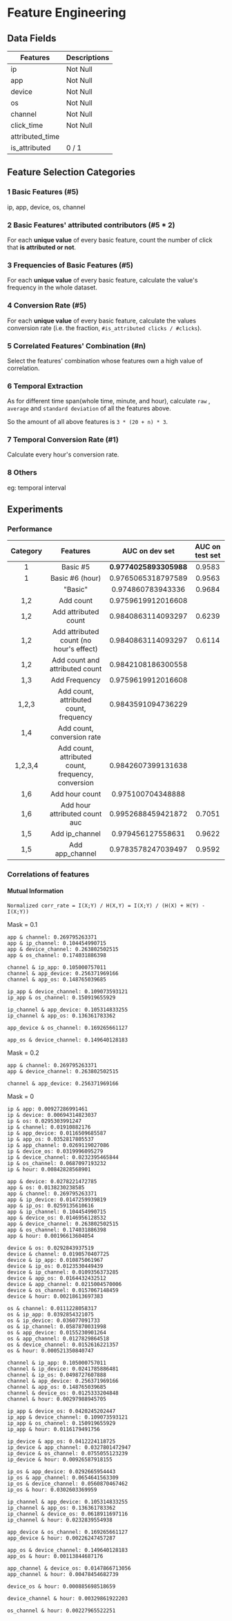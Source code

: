 # Feature Engineering

## Data Fields

| Features        | Descriptions |
| --------------- | ------------ |
| ip              | Not Null     |
| app             | Not Null     |
| device          | Not Null     |
| os              | Not Null     |
| channel         | Not Null     |
| click_time      | Not Null     |
| attributed_time |              |
| is_attributed   | 0 / 1        |

## Feature Selection Categories

### 1 Basic Features (#5)

ip, app, device, os, channel

### 2 Basic Features' attributed contributors (#5 * 2)

For each **unique value** of every basic feature, count the number of click that **is attributed or not**.

### 3 Frequencies of Basic Features (#5)

For each **unique value** of every basic feature, calculate the value's frequency in the whole dataset.

### 4 Conversion Rate (#5)

For each **unique value** of every basic feature, calculate the values conversion rate (i.e. the fraction, `#is_attributed clicks / #clicks`).

### 5 Correlated Features' Combination (#n)

Select the features' combination whose features own a high value of correlation.

### 6 Temporal Extraction

As for different time span(whole time, minute, and hour), calculate `raw` , `average` and `standard deviation` of all the features above.

So the amount of all above features is `3 * (20 + n) * 3`.

### 7 Temporal Conversion Rate (#1)

Calculate every hour's conversion rate.

### 8 Others

eg: temporal interval

## Experiments

### Performance

| Category |                      Features                      |     AUC on dev set     | AUC on test set |
| :------: | :------------------------------------------------: | :--------------------: | :-------------: |
|    1     |                      Basic #5                      | **0.9774025893305988** |     0.9583      |
|    1     |                  Basic #6 (hour)                   |   0.9765065318797589   |     0.9563      |
|          |                      "Basic"                       |   0.974860783943336    |     0.9684      |
|   1,2    |                     Add count                      |   0.9759619912016608   |                 |
|   1,2    |                Add attributed count                |   0.9840863114093297   |     0.6239      |
|   1,2    |      Add attributed count (no hour's effect)       |   0.9840863114093297   |     0.6114      |
|   1,2    |           Add count and attributed count           |   0.9842108186300558   |                 |
|   1,3    |                   Add Frequency                    |   0.9759619912016608   |                 |
|  1,2,3   |       Add count, attributed count, frequency       |   0.9843591094736229   |                 |
|   1,4    |             Add count, conversion rate             |                        |                 |
| 1,2,3,4  | Add count, attributed count, frequency, conversion |   0.9842607399131638   |                 |
|   1,6    |                   Add hour count                   |   0.975100704348888    |                 |
|   1,6    |           Add hour attributed count auc            |   0.9952688459421872   |     0.7051      |
|   1,5    |                   Add ip_channel                   |   0.979456127558631    |     0.9622      |
|   1,5    |                  Add app_channel                   |   0.9783578247039497   |     0.9592      |

### Correlations of features

#### Mutual Information

`Normalized corr_rate = I(X;Y) / H(X,Y) = I(X;Y) / (H(X) + H(Y) - I(X;Y))`

Mask = 0.1

```
app & channel: 0.269795263371
app & ip_channel: 0.104454990715
app & device_channel: 0.263802502515
app & os_channel: 0.174031886398

channel & ip_app: 0.105000757011
channel & app_device: 0.256371969166
channel & app_os: 0.148765039685

ip_app & device_channel: 0.109073593121
ip_app & os_channel: 0.150919655929

ip_channel & app_device: 0.105314833255
ip_channel & app_os: 0.136361783362

app_device & os_channel: 0.169265661127

app_os & device_channel: 0.149640128183
```

Mask = 0.2

```
app & channel: 0.269795263371
app & device_channel: 0.263802502515

channel & app_device: 0.256371969166
```

Mask = 0

```
ip & app: 0.00927286991461
ip & device: 0.00694314823037
ip & os: 0.0295303991247
ip & channel: 0.01910882176
ip & app_device: 0.0116509685587
ip & app_os: 0.0352817805537
ip & app_channel: 0.0269119027086
ip & device_os: 0.0319996095279
ip & device_channel: 0.0232395465844
ip & os_channel: 0.0687097193232
ip & hour: 0.00842828568901

app & device: 0.0278221472785
app & os: 0.0138230238585
app & channel: 0.269795263371
app & ip_device: 0.0147259939819
app & ip_os: 0.0259135610616
app & ip_channel: 0.104454990715
app & device_os: 0.0146956128532
app & device_channel: 0.263802502515
app & os_channel: 0.174031886398
app & hour: 0.00196613604054

device & os: 0.0292843937519
device & channel: 0.0190570407725
device & ip_app: 0.010875061967
device & ip_os: 0.0123530449439
device & ip_channel: 0.0109356373285
device & app_os: 0.0164432432512
device & app_channel: 0.0215004570006
device & os_channel: 0.0157067148459
device & hour: 0.00218613697383

os & channel: 0.0111228058317
os & ip_app: 0.0392854321075
os & ip_device: 0.036077091733
os & ip_channel: 0.0587870031998
os & app_device: 0.0155230901264
os & app_channel: 0.0127829864518
os & device_channel: 0.0152616221357
os & hour: 0.000521350840747

channel & ip_app: 0.105000757011
channel & ip_device: 0.0241785886481
channel & ip_os: 0.0498727607888
channel & app_device: 0.256371969166
channel & app_os: 0.148765039685
channel & device_os: 0.0125333204848
channel & hour: 0.00297988945705

ip_app & device_os: 0.0420245202447
ip_app & device_channel: 0.109073593121
ip_app & os_channel: 0.150919655929
ip_app & hour: 0.0116179491756

ip_device & app_os: 0.0412224118725
ip_device & app_channel: 0.0327801472947
ip_device & os_channel: 0.0755055123239
ip_device & hour: 0.00926587918155

ip_os & app_device: 0.0292665954443
ip_os & app_channel: 0.0654641563309
ip_os & device_channel: 0.0560870467462
ip_os & hour: 0.0302603369959

ip_channel & app_device: 0.105314833255
ip_channel & app_os: 0.136361783362
ip_channel & device_os: 0.0618911697116
ip_channel & hour: 0.0232839554938

app_device & os_channel: 0.169265661127
app_device & hour: 0.00226247457287

app_os & device_channel: 0.149640128183
app_os & hour: 0.00113844687176

app_channel & device_os: 0.0147866713056
app_channel & hour: 0.00478454682739

device_os & hour: 0.000885698518659

device_channel & hour: 0.00329861922203

os_channel & hour: 0.00227965522251
```
